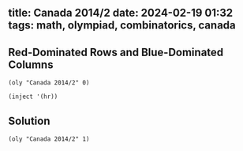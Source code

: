 title: Canada 2014/2
date: 2024-02-19 01:32
tags: math, olympiad, combinatorics, canada
---

## Red-Dominated Rows and Blue-Dominated Columns

`(oly "Canada 2014/2" 0)`

`(inject '(hr))`

## Solution

`(oly "Canada 2014/2" 1)`
